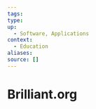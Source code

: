 ```yaml
---
tags:
type:
up:
  - Software, Applications
context:
  - Education
aliases:
source: []
---
```


# Brilliant.org

